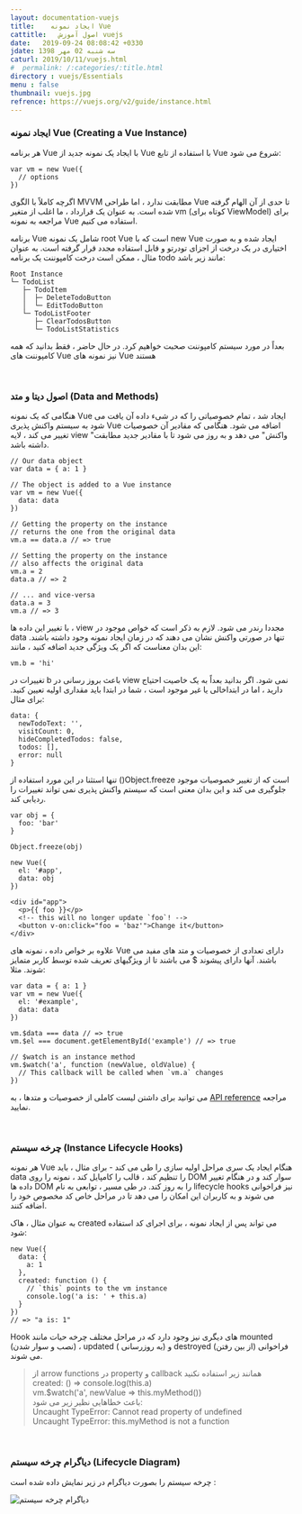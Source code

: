 ```yaml
---
layout: documentation-vuejs
title:    ایجاد نمونه Vue
cattitle:   اصول آموزش vuejs
date:   2019-09-24 08:08:42 +0330
jdate: سه شنبه 02 مهر 1398
caturl: 2019/10/11/vuejs.html
#  permalink: /:categories/:title.html
directory : vuejs/Essentials
menu : false
thumbnail: vuejs.jpg
refrence: https://vuejs.org/v2/guide/instance.html
---
```

<h3>  ایجاد نمونه Vue (Creating a Vue Instance)</h3>
<p>
هر برنامه Vue با ایجاد یک نمونه جدید از Vue با استفاده از تابع Vue شروع می شود:
</p>

<pre><code class="language-javascript  line-numbers">var vm = new Vue({
  // options
})
</code></pre>

<p>
اگرچه کاملاً با الگوی MVVM مطابقت ندارد ، اما طراحی Vue تا حدی از آن الهام گرفته شده است. به عنوان یک قرارداد ، ما اغلب از متغیر vm (کوتاه برای ViewModel) برای مراجعه به نمونه Vue استفاده می کنیم.
</p>

<p>
برنامه Vue شامل یک نمونه root Vue  است که با new Vue ایجاد شده و به صورت اختیاری در یک درخت از اجزای تودرتو و قابل استفاده مجدد قرار گرفته است. به عنوان مثال ، ممکن است درخت کامپوننت یک برنامه todo مانند زیر باشد:
</p>

<pre><code class="language-text">Root Instance
└─ TodoList
   ├─ TodoItem
   │  ├─ DeleteTodoButton
   │  └─ EditTodoButton
   └─ TodoListFooter
      ├─ ClearTodosButton
      └─ TodoListStatistics
</code></pre>

<p>
بعداً در مورد سیستم کامپوننت صحبت خواهیم کرد. در حال حاضر ، فقط بدانید که همه کامپوننت های Vue نیز نمونه های Vue هستند 
</p>

<br>

<h3>  اصول دیتا و متد (Data and Methods)</h3>
<p>
هنگامی که یک نمونه Vue ایجاد شد ، تمام خصوصیاتی را که در شیء داده آن یافت می شود به سیستم واکنش پذیری Vue اضافه می شود. هنگامی که مقادیر آن خصوصیات تغییر می کند ، لایه view "واکنش" می دهد و به روز می شود تا با مقادیر جدید مطابقت داشته باشد.
</p>

<pre><code class="language-javascript  line-numbers">// Our data object
var data = { a: 1 }

// The object is added to a Vue instance
var vm = new Vue({
  data: data
})

// Getting the property on the instance
// returns the one from the original data
vm.a == data.a // => true

// Setting the property on the instance
// also affects the original data
vm.a = 2
data.a // => 2

// ... and vice-versa
data.a = 3
vm.a // => 3
</code></pre>

<p>
با تغییر این داده ها ، view  مجددا رندر می شود. لازم به ذکر است که خواص موجود در data تنها در صورتی واکنش نشان می دهند که در زمان ایجاد نمونه وجود داشته باشند. این بدان معناست که اگر یک ویژگی جدید اضافه کنید ، مانند:
</p>

<pre><code class="language-javascript  line-numbers">vm.b = 'hi'
</code></pre>

<p>
تغییرات در b باعث بروز رسانی در  view نمی شود. اگر بدانید بعداً به یک خاصیت احتیاج دارید ، اما در ابتداخالی یا غیر موجود است ، شما در ابتدا باید مقداری اولیه تعیین کنید. برای مثال:
</p>


<pre><code class="language-javascript  line-numbers">data: {
  newTodoText: '',
  visitCount: 0,
  hideCompletedTodos: false,
  todos: [],
  error: null
}
</code></pre>

<p>
تنها استثنا در این مورد استفاده از ()Object.freeze  است که از تغییر خصوصیات موجود جلوگیری می کند و این بدان معنی است که سیستم واکنش پذیری نمی تواند تغییرات را ردیابی کند.
</p>

<pre><code class="language-javascript  line-numbers">var obj = {
  foo: 'bar'
}

Object.freeze(obj)

new Vue({
  el: '#app',
  data: obj
})
</code></pre>

<pre><code class="language-html  line-numbers">&#x3C;div id=&#x22;app&#x22;&#x3E;
  &#x3C;p&#x3E;&#123;&#123; foo &#125;&#125;&#x3C;/p&#x3E;
  &#x3C;!-- this will no longer update &#x60;foo&#x60;! --&#x3E;
  &#x3C;button v-on:click=&#x22;foo = &#x27;baz&#x27;&#x22;&#x3E;Change it&#x3C;/button&#x3E;
&#x3C;/div&#x3E;
</code></pre>

<p>
علاوه بر خواص داده ، نمونه های Vue دارای تعدادی از خصوصیات و متد های مفید می باشند. آنها دارای پیشوند $ می باشند تا از ویژگیهای تعریف شده توسط کاربر متمایز شوند. مثلا:
</p>

<pre><code class="language-javascript  line-numbers">var data = { a: 1 }
var vm = new Vue({
  el: '#example',
  data: data
})

vm.$data === data // => true
vm.$el === document.getElementById('example') // => true

// $watch is an instance method
vm.$watch('a', function (newValue, oldValue) {
  // This callback will be called when `vm.a` changes
})
</code></pre>

<p>
می توانید برای داشتن لیست کاملی از خصوصیات و متدها ،  به  <a href="https://vuejs.org/v2/api/#Instance-Properties" target="_blank"> API reference</a> مراجعه نمایید.
</p>
<br>

<h3>  چرخه سیستم (Instance Lifecycle Hooks)</h3>

<p>
هر نمونه Vue هنگام ایجاد یک سری مراحل اولیه سازی را طی می کند - برای مثال ، باید data را تنظیم کند ، قالب را کامپایل کند ، نمونه را روی DOM سوار کند و در هنگام تغییر داده ها DOM را به روز کند. در طی مسیر ، توابعی به نام  lifecycle hooks نیز فراخوانی می شوند و به کاربران این امکان را می دهد تا در مراحل خاص کد مخصوص خود را اضافه کنند.
</p>

<p>
به عنوان مثال ، هاک created می تواند پس از ایجاد نمونه ، برای اجرای کد استفاده شود:
</p>

<pre><code class="language-javascript  line-numbers">new Vue({
  data: {
    a: 1
  },
  created: function () {
    // `this` points to the vm instance
    console.log('a is: ' + this.a)
  }
})
// => "a is: 1"
</code></pre>

<p>
Hook های دیگری نیز وجود دارد که در مراحل مختلف چرخه حیات مانند mounted (نصب و سوار شدن)  ، updated ( به روزرسانی) و destroyed (از بین رفتن) فراخوانی می شوند.
</p>

<blockquote class="has-icon tip">
<div>
از arrow functions در property و callback همانند زیر استفاده نکنید
</div>
<div align="left">
created: () => console.log(this.a)
</div>
<div align="left">
vm.$watch('a', newValue => this.myMethod())
</div>
<div>
باعث خطاهایی نظیر زیر می شود:
</div>
<div align="left">
Uncaught TypeError: Cannot read property of undefined
</div>
<div align="left">
Uncaught TypeError: this.myMethod is not a function
</div>
</blockquote>
<br>

<h3>  دیاگرام چرخه سیستم (Lifecycle Diagram)</h3>
<p>
چرخه سیستم را بصورت دیاگرام در زیر نمایش داده شده است :
</p>

<p>
<img src="/images/post/vuejs/lifecycle.png" alt="دیاگرام چرخه سیستم" />
</p>